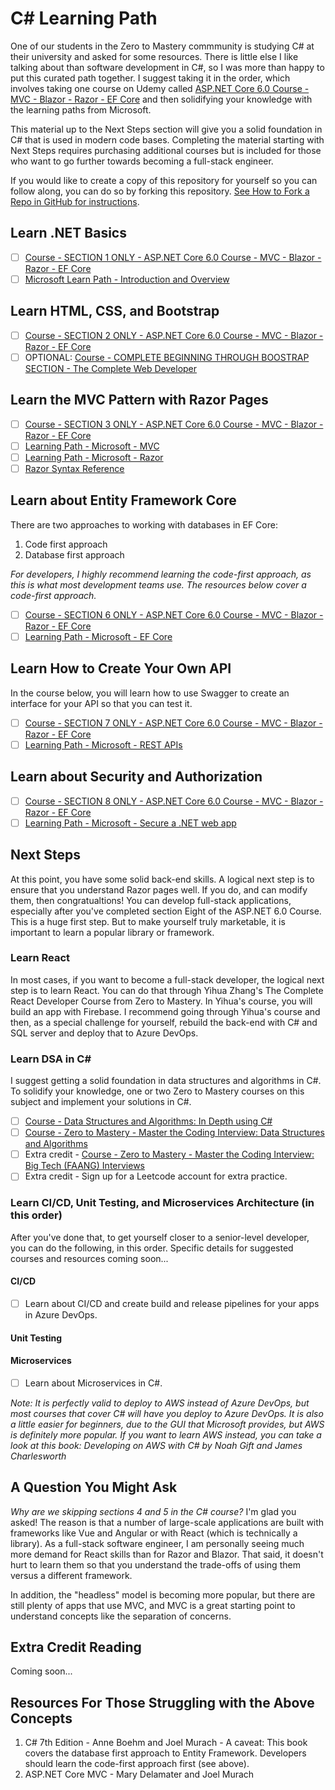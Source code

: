# C# Learning Path
One of our students in the Zero to Mastery commmunity is studying C# at their university and asked for some resources. There is little else I like talking about than software development in C#, so I was more than happy to put this curated path together. I suggest taking it in the order, which involves taking one course on Udemy called [ASP.NET Core 6.0 Course - MVC - Blazor - Razor - EF Core](https://www.udemy.com/course/aspnet-6-course/) and then solidifying your knowledge with the learning paths from Microsoft.

This material up to the Next Steps section will give you a solid foundation in C# that is used in modern code bases. Completing the material starting with Next Steps requires purchasing additional courses but is included for those who want to go further towards becoming a full-stack engineer.

If you would like to create a copy of this repository for yourself so you can follow along, you can do so by forking this repository. [See How to Fork a Repo in GitHub for instructions](https://www.freecodecamp.org/news/how-to-fork-a-github-repository/).

## Learn .NET Basics
- [ ] [Course - SECTION 1 ONLY - ASP.NET Core 6.0 Course - MVC - Blazor - Razor - EF Core](https://www.udemy.com/course/aspnet-6-course/)
- [ ] [Microsoft Learn Path - Introduction and Overview](https://learn.microsoft.com/en-us/dotnet/core/introduction)

## Learn HTML, CSS, and Bootstrap
- [ ] [Course - SECTION 2 ONLY - ASP.NET Core 6.0 Course - MVC - Blazor - Razor - EF Core](https://www.udemy.com/course/aspnet-6-course/)
- [ ] OPTIONAL: [Course - COMPLETE BEGINNING THROUGH BOOSTRAP SECTION - The Complete Web Developer](https://www.udemy.com/course/the-complete-web-developer-zero-to-mastery/)

## Learn the MVC Pattern with Razor Pages
- [ ] [Course - SECTION 3 ONLY - ASP.NET Core 6.0 Course - MVC - Blazor - Razor - EF Core](https://www.udemy.com/course/aspnet-6-course/)
- [ ] [Learning Path - Microsoft - MVC](https://learn.microsoft.com/en-us/aspnet/core/tutorials/first-mvc-app/start-mvc?view=aspnetcore-6.0&tabs=visual-studio)
- [ ] [Learning Path - Microsoft - Razor](https://learn.microsoft.com/en-us/aspnet/core/tutorials/razor-pages/?view=aspnetcore-6.0)
- [ ] [Razor Syntax Reference](https://learn.microsoft.com/en-us/aspnet/core/mvc/views/razor?view=aspnetcore-6.0)

## Learn about Entity Framework Core
There are two approaches to working with databases in EF Core:
1. Code first approach
2. Database first approach

*For developers, I highly recommend learning the code-first approach, as this is what most development teams use. The resources below cover a code-first approach.*

- [ ] [Course - SECTION 6 ONLY - ASP.NET Core 6.0 Course - MVC - Blazor - Razor - EF Core](https://www.udemy.com/course/aspnet-6-course/)
- [ ] [Learning Path - Microsoft - EF Core](https://learn.microsoft.com/en-us/training/modules/persist-data-ef-core/)

## Learn How to Create Your Own API
In the course below, you will learn how to use Swagger to create an interface for your API so that you can test it.

- [ ] [Course - SECTION 7 ONLY - ASP.NET Core 6.0 Course - MVC - Blazor - Razor - EF Core](https://www.udemy.com/course/aspnet-6-course/)
- [ ] [Learning Path - Microsoft - REST APIs](https://learn.microsoft.com/en-us/training/modules/build-web-api-aspnet-core/)

## Learn about Security and Authorization

- [ ] [Course - SECTION 8 ONLY - ASP.NET Core 6.0 Course - MVC - Blazor - Razor - EF Core](https://www.udemy.com/course/aspnet-6-course/)
- [ ] [Learning Path - Microsoft - Secure a .NET web app](https://learn.microsoft.com/en-us/training/modules/secure-aspnet-core-identity/)

## Next Steps
At this point, you have some solid back-end skills. A logical next step is to ensure that you understand Razor pages well. If you do, and can modify them, then congratualtions! You can develop full-stack applications, especially after you've completed section Eight of the ASP.NET 6.0 Course. This is a huge first step. But to make yourself truly marketable, it is important to learn a popular library or framework.

### Learn React
In most cases, if you want to become a full-stack developer, the logical next step is to learn React. You can do that through Yihua Zhang's The Complete React Developer Course from Zero to Mastery. In Yihua's course, you will build an app with Firebase. I recommend going through Yihua's course and then, as a special challenge for yourself, rebuild the back-end with C# and SQL server and deploy that to Azure DevOps.

### Learn DSA in C#
I suggest getting a solid foundation in data structures and algorithms in C#. To solidify your knowledge, one or two Zero to Mastery courses on this subject and implement your solutions in C#.

- [ ] [Course - Data Structures and Algorithms: In Depth using C#](https://www.udemy.com/course/data-structures-and-algorithms-in-depth-using-c-sharp/?src=sac&kw=c%23+data+str)
- [ ] [Course - Zero to Mastery - Master the Coding Interview: Data Structures and Algorithms](https://www.udemy.com/course/master-the-coding-interview-data-structures-algorithms/)
- [ ] Extra credit - [Course - Zero to Mastery - Master the Coding Interview: Big Tech (FAANG) Interviews](https://www.udemy.com/course/master-the-coding-interview-big-tech-faang-interviews/)
- [ ] Extra credit - Sign up for a Leetcode account for extra practice.

### Learn CI/CD, Unit Testing, and Microservices Architecture (in this order)
After you've done that, to get yourself closer to a senior-level developer, you can do the following, in this order. Specific details for suggested courses and resources coming soon...

#### CI/CD
- [ ] Learn about CI/CD and create build and release pipelines for your apps in Azure DevOps.

#### Unit Testing

#### Microservices
- [ ] Learn about Microservices in C#.

*Note: It is perfectly valid to deploy to AWS instead of Azure DevOps, but most courses that cover C# will have you deploy to Azure DevOps. It is also a little easier for beginners, due to the GUI that Microsoft provides, but AWS is definitely more popular. If you want to learn AWS instead, you can take a look at this book: Developing on AWS with C# by Noah Gift and James Charlesworth*

## A Question You Might Ask
*Why are we skipping sections 4 and 5 in the C# course?* I'm glad you asked! The reason is that a number of large-scale applications are built with frameworks like Vue and Angular or with React (which is technically a library). As a full-stack software engineer, I am personally seeing much more demand for React skills than for Razor and Blazor. That said, it doesn't hurt to learn them so that you understand the trade-offs of using them versus a different framework.

In addition, the "headless" model is becoming more popular, but there are still plenty of apps that use MVC, and MVC is a great starting point to understand concepts like the separation of concerns.

## Extra Credit Reading
Coming soon...

## Resources For Those Struggling with the Above Concepts
1. C# 7th Edition - Anne Boehm and Joel Murach - A caveat: This book covers the database first approach to Entity Framework. Developers should learn the code-first approach first (see above).
2. ASP.NET Core MVC - Mary Delamater and Joel Murach
